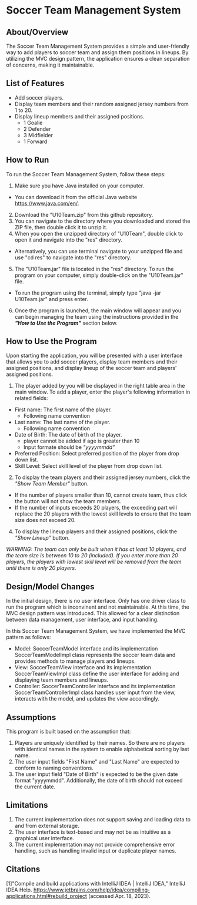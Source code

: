 # Soccer Team Management System


## About/Overview

The Soccer Team Management System provides a simple and user-friendly way to add players to soccer team and assign them positions in lineups. By utilizing the MVC design pattern, the application ensures a clean separation of concerns, making it maintainable.

## List of Features
- Add soccer players.
- Display team members and their random assigned jersey numbers from 1 to 20.
- Display lineup members and their assigned positions.
  - 1 Goalie
  - 2 Defender
  - 3 Midfielder
  - 1 Forward

## How to Run

To run the Soccer Team Management System, follow these steps:

1. Make sure you have Java installed on your computer. 
  - You can download it from the official Java website https://www.java.com/en/.
2. Download the "U10Team.zip" from this github repository.
3. You can navigate to the directory where you downloaded and stored the ZIP file, then double click it to unzip it.
4. When you open the unzipped directory of "U10Team", double click to open it and navigate into the "res" directory.
  - Alternatively, you can use terminal navigate to your unzipped file and use "cd res" to navigate into the "res" directory. 
5. The "U10Team.jar" file is located in the "res" directory. To run the program on your computer, simply double-click on the "U10Team.jar" file.
  - To run the program using the terminal, simply type "java -jar U10Team.jar" and press enter.
6. Once the program is launched, the main window will appear and you can begin managing the team using the instructions provided in the ***"How to Use the Program"*** section below.

## How to Use the Program

Upon starting the application, you will be presented with a user interface that allows you to add soccer players, display team members and their assigned positions, and display lineup of the soccer team and players' assigned positions.

1. The player added by you will be displayed in the right table area in the main window. To add a player, enter the player's following information in related fields:
  - First name: The first name of the player. 
    - Following name convention
  - Last name: The last name of the player.
    - Following name convention
  - Date of Birth: The date of birth of the player.
    - player cannot be added if age is greater than 10
    - Input formate should be *"yyyymmdd"*
  - Preferred Position: Select preferred position of the player from drop down list.
  - Skill Level: Select skill level of the player from drop down list. 
2. To display the team players and their assigned jersey numbers, click the *"Show Team Member"* button.
  - If the number of players smaller than 10, cannot create team, thus click the button will not show the team members.
  - If the number of inputs exceeds 20 players, the exceeding part will replace the 20 players with the lowest skill levels to ensure that the team size does not exceed 20. 
4. To display the lineup players and their assigned positions, click the *"Show Lineup"* button.

*WARNING: The team can only be built when it has at least 10 players, and the team size is between 10 to 20 (included). If you enter more than 20 players, the players with lowest skill level will be removed from the team until there is only 20 players.*

## Design/Model Changes

In the initial design, there is no user interface. Only has one driver class to run the program which is inconvinent and not maintainable.
At this time, the MVC design pattern was introduced. This allowed for a clear distinction between data management, user interface, and input handling.

In this Soccer Team Management System, we have implemented the MVC pattern as follows:
- Model: SoccerTeamModel interface and its implementation SoccerTeamModelImpl class represents the soccer team data and provides methods to manage players and lineups.
- View: SoccerTeamView interface and its implementation SoccerTeamViewImpl class define the user interface for adding and displaying team members and lineups.
- Controller: SoccerTeamController interface and its implementation SoccerTeamControllerImpl class handles user input from the view, interacts with the model, and updates the view accordingly.

## Assumptions

This program is built based on the assumption that:
1. Players are uniquely identified by their names. So there are no players with identical names in the system to enable alphabetical sorting by last name.
2. The user input fields "First Name" and "Last Name" are expected to conform to naming conventions. 
3. The user input field "Date of Birth" is expected to be the given date format "yyyymmdd". Additionally, the date of birth should not exceed the current date.

## Limitations

1. The current implementation does not support saving and loading data to and from external storage.
2. The user interface is text-based and may not be as intuitive as a graphical user interface.
3. The current implementation may not provide comprehensive error handling, such as handling invalid input or duplicate player names. 

## Citations
[1]"Compile and build applications with IntelliJ IDEA | IntelliJ IDEA," IntelliJ IDEA Help. https://www.jetbrains.com/help/idea/compiling-applications.html#rebuild_project (accessed Apr. 18, 2023).
